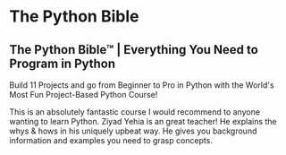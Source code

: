 # The Python Bible

## The Python Bible™ | Everything You Need to Program in Python
Build 11 Projects and go from Beginner to Pro in Python with the World's Most Fun Project-Based Python Course!

This is an absolutely fantastic course I would recommend to anyone wanting to learn Python. Ziyad Yehia is an great teacher! He explains the whys & hows in his uniquely upbeat way. He gives you background information and examples you need to grasp concepts.
